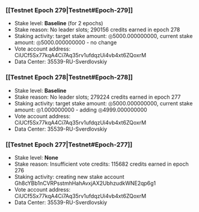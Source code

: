 ### [[Testnet Epoch 279|Testnet#Epoch-279]]
* Stake level: **Baseline** (for 2 epochs)
* Stake reason: No leader slots; 290156 credits earned in epoch 278
* Staking activity: target stake amount: ◎5000.000000000, current stake amount: ◎5000.000000000 - no change
* Vote account address: CiUCf5Sx77kqA4Ci7Aq35rv1ufdqzUi4vb4xt6ZQoxrM
* Data Center: 35539-RU-Sverdlovskiy
### [[Testnet Epoch 278|Testnet#Epoch-278]]
* Stake level: **Baseline**
* Stake reason: No leader slots; 279224 credits earned in epoch 277
* Staking activity: target stake amount: ◎5000.000000000, current stake amount: ◎1.000000000 - adding ◎4999.000000000
* Vote account address: CiUCf5Sx77kqA4Ci7Aq35rv1ufdqzUi4vb4xt6ZQoxrM
* Data Center: 35539-RU-Sverdlovskiy
### [[Testnet Epoch 277|Testnet#Epoch-277]]
* Stake level: **None**
* Stake reason: Insufficient vote credits: 115682 credits earned in epoch 276
* Staking activity: creating new stake account Gh8cYBb1nCVRPsstmhHahAvxjAX2UbhzudkWNE2qp6g1
* Vote account address: CiUCf5Sx77kqA4Ci7Aq35rv1ufdqzUi4vb4xt6ZQoxrM
* Data Center: 35539-RU-Sverdlovskiy